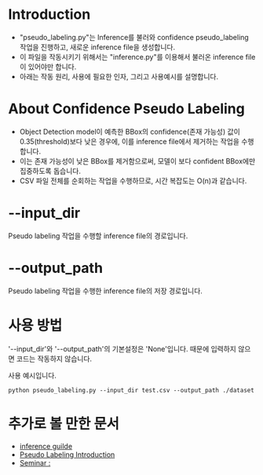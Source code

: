 # Introduction
- "pseudo_labeling.py"는 Inference를 불러와 confidence pseudo_labeling 작업을 진행하고, 새로운 inference file을 생성합니다.
- 이 파일을 작동시키기 위해서는 "inference.py"를 이용해서 불러온 inference file이 있어야만 합니다.
- 아래는 작동 원리, 사용에 필요한 인자, 그리고 사용예시를 설명합니다.
 
# About Confidence Pseudo Labeling
- Object Detection model이 예측한 BBox의 confidence(존재 가능성) 값이 0.35(threshold)보다 낮은 경우에, 이를 inference file에서 제거하는 작업을 수행합니다.
- 이는 존재 가능성이 낮은 BBox를 제거함으로써, 모델이 보다 confident BBox에만 집중하도록 돕습니다.
- CSV 파일 전체를 순회하는 작업을 수행하므로, 시간 복잡도는 O(n)과 같습니다.

# --input_dir
Pseudo labeling 작업을 수행할 inference file의 경로입니다.

# --output_path
Pseudo labeling 작업을 수행한 inference file의 저장 경로입니다.


# 사용 방법
'--input_dir'와 '--output_path'의 기본설정은 'None'입니다. 때문에 입력하지 않으면 코드는 작동하지 않습니다.

사용 예시입니다.

```python pseudo_labeling.py --input_dir test.csv --output_path ./dataset```

# 추가로 볼 만한 문서

* [inference guilde](inference_guide.md)
* [Pseudo Labeling Introduction](Pseudo_Labeling_Introduction.md)
* [Seminar : ](http://dmqm.korea.ac.kr/activity/seminar/402)
